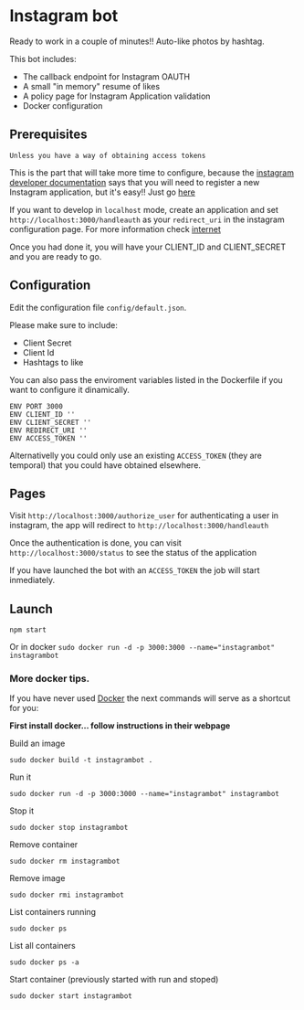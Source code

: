 # Instagram bot

Ready to work in a couple of minutes!! Auto-like photos by hashtag.

This bot includes:
 - The callback endpoint for Instagram OAUTH
 - A small "in memory" resume of likes
 - A policy page for Instagram Application validation
 - Docker configuration


## Prerequisites 

`Unless you have a way of obtaining access tokens`

This is the part that will take more time to configure, because the [instagram developer documentation](https://www.instagram.com/developer/authentication/) says that you will need to register a new Instagram application, but it's easy!! Just go [here](https://www.instagram.com/developer/clients/manage/)

  If you want to develop in `localhost` mode, create an application and set `http://localhost:3000/handleauth` as your `redirect_uri` in the instagram configuration page. For more information check [internet](http://stackoverflow.com/questions/10456174/oauth-how-to-test-with-local-urls)

Once you had done it, you will have your CLIENT_ID and CLIENT_SECRET and you are ready to go.


## Configuration

Edit the configuration file `config/default.json`. 

Please make sure to include: 
 - Client Secret
 - Client Id
 - Hashtags to like
 
You can also pass the enviroment variables listed in the Dockerfile if you want to configure it dinamically.

```
ENV PORT 3000
ENV CLIENT_ID ''
ENV CLIENT_SECRET ''
ENV REDIRECT_URI ''
ENV ACCESS_TOKEN ''
```

Alternativelly you could only use an existing `ACCESS_TOKEN` (they are temporal) that you could have obtained elsewhere.

## Pages

Visit `http://localhost:3000/authorize_user` for authenticating a user in instagram,
the app will redirect to `http://localhost:3000/handleauth`

Once the authentication is done, you can visit `http://localhost:3000/status`
to see the status of the application

If you have launched the bot with an `ACCESS_TOKEN` the job will start inmediately.

## Launch

`npm start`

Or in docker `sudo docker run -d -p 3000:3000 --name="instagrambot" instagrambot`

### More docker tips.

If you have never used [Docker](https://www.docker.com/) the next commands will serve as a shortcut for you:

**First install docker... follow instructions in their webpage**

Build an image

`sudo docker build -t instagrambot .`

Run it 

`sudo docker run -d -p 3000:3000 --name="instagrambot" instagrambot`

Stop it

`sudo docker stop instagrambot`

Remove container

`sudo docker rm instagrambot`

Remove image

`sudo docker rmi instagrambot`

List containers running 

`sudo docker ps`

List all containers

`sudo docker ps -a`

Start container (previously started with run and stoped)

`sudo docker start instagrambot`
